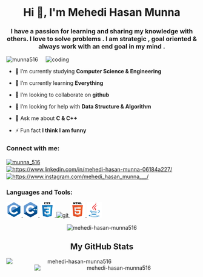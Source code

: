 <h1 align="center">Hi 👋, I'm Mehedi Hasan Munna</h1>
<h3 align="center">I have a passion for learning and sharing my knowledge with others. I love to solve problems . I am strategic , goal oriented & always work with an end goal in my mind .</h3>
<img align="right" alt="coding" width="400" src="https://user-images.githubusercontent.com/55389276/140866485-8fb1c876-9a8f-4d6a-98dc-08c4981eaf70.gif">
<p align="left"> <img src="https://komarev.com/ghpvc/?username=munna516&label=Profile%20views&color=0e75b6&style=flat" alt="munna516" /> </p>

- 🔭 I’m currently studying **Computer Science & Engineering**

- 🌱 I’m currently learning **Everything**

- 👯 I’m looking to collaborate on **github**

- 🤝 I’m looking for help with **Data Structure & Algorithm**

- 💬 Ask me about **C & C++**

- ⚡ Fun fact **I think I am funny**

<h3 align="left">Connect with me:</h3>
<p align="left">
<a href="https://twitter.com/munna_516" target="blank"><img align="center" src="https://raw.githubusercontent.com/rahuldkjain/github-profile-readme-generator/master/src/images/icons/Social/twitter.svg" alt="munna_516" height="30" width="40" /></a>
<a href="https://www.linkedin.com/in/mehedi-hasan-munna-06184a227/" target="blank"><img align="center" src="https://raw.githubusercontent.com/rahuldkjain/github-profile-readme-generator/master/src/images/icons/Social/linked-in-alt.svg" alt="https://www.linkedin.com/in/mehedi-hasan-munna-06184a227/" height="30" width="40" /></a>
<a href="https://www.instagram.com/mehedi_hasan_munna___/" target="blank"><img align="center" src="https://raw.githubusercontent.com/rahuldkjain/github-profile-readme-generator/master/src/images/icons/Social/instagram.svg" alt="https://www.instagram.com/mehedi_hasan_munna___/" height="30" width="40" /></a>

</p>

<h3 align="left">Languages and Tools:</h3>
<p align="left"> <a href="https://www.cprogramming.com/" target="_blank" rel="noreferrer"> <img src="https://raw.githubusercontent.com/devicons/devicon/master/icons/c/c-original.svg" alt="c" width="40" height="40"/> </a> <a href="https://www.w3schools.com/cpp/" target="_blank" rel="noreferrer"> <img src="https://raw.githubusercontent.com/devicons/devicon/master/icons/cplusplus/cplusplus-original.svg" alt="cplusplus" width="40" height="40"/> </a> <a href="https://www.w3schools.com/css/" target="_blank" rel="noreferrer"> <img src="https://raw.githubusercontent.com/devicons/devicon/master/icons/css3/css3-original-wordmark.svg" alt="css3" width="40" height="40"/> </a> <a href="https://git-scm.com/" target="_blank" rel="noreferrer"> <img src="https://www.vectorlogo.zone/logos/git-scm/git-scm-icon.svg" alt="git" width="40" height="40"/> </a> <a href="https://www.w3.org/html/" target="_blank" rel="noreferrer"> <img src="https://raw.githubusercontent.com/devicons/devicon/master/icons/html5/html5-original-wordmark.svg" alt="html5" width="40" height="40"/> </a> <a href="https://www.java.com" target="_blank" rel="noreferrer"> <img src="https://raw.githubusercontent.com/devicons/devicon/master/icons/java/java-original.svg" alt="java" width="40" height="40"/> </a> </p>

 <div align="center">
 <p><img align="center" src="https://github-readme-streak-stats.herokuapp.com/?user=mehedi-hasan-munna516&" alt="mehedi-hasan-munna516" /></p>
<h2> My GitHub Stats</h2>
<p><img align="left" width ="370" src="https://github-readme-stats.vercel.app/api/top-langs?username=mehedi-hasan-munna516&show_icons=true&locale=en&layout=compact" alt="mehedi-hasan-munna516" /></p>

<p>&nbsp;<img align="right"  width ="430" src="https://github-readme-stats.vercel.app/api?username=mehedi-hasan-munna516&show_icons=true&locale=en" alt="mehedi-hasan-munna516" /></p>
 </div>
